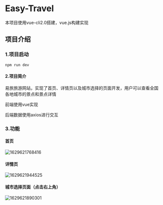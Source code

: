 # Easy-Travel

本项目使用vue-cli2.0搭建，vue.js构建实现

## 项目介绍

### 1.项目启动

```
npm run dev
```

#### 2.项目简介

易旅旅游网站，实现了首页、详情页以及城市选择的页面开发，用户可以查看全国各地城市的景点和景点详情

前端使用vue实现

后端数据使用axios进行交互

### 3.功能

#### 首页

![1629621768416](https://gitee.com/linyicong123/EasyTravel/raw/master/img/1629621768416.png)

#### 详情页

![1629621944525](https://gitee.com/linyicong123/EasyTravel/raw/master/img/1629621890301.png)

#### 城市选择页面（点击右上角）

![1629621890301](https://gitee.com/linyicong123/EasyTravel/raw/master/img/1629621944525.png)

